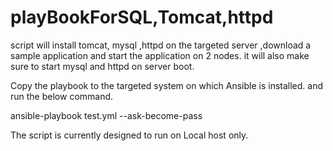 # playBookForSQL,Tomcat,httpd
script will install tomcat, mysql ,httpd on the targeted server ,download a sample application and start the application on 2 nodes. it will also make sure to start mysql and httpd on server boot.


Copy the playbook to the targeted system on which Ansible is installed.
and run the below command.

ansible-playbook test.yml --ask-become-pass

The script is currently designed to run on Local host only.

